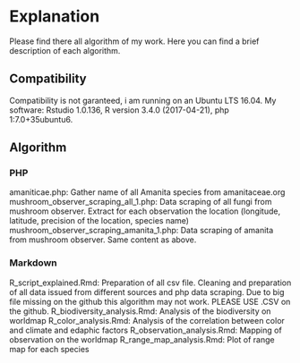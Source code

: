 # Explanation
Please find there all algorithm of my work. Here you can find a brief description of each algorithm.
## Compatibility
Compatibility is not garanteed, i am running on an Ubuntu LTS 16.04.
My software: Rstudio 1.0.136, R version 3.4.0 (2017-04-21), php 1:7.0+35ubuntu6.

## Algorithm
### PHP
amaniticae.php: Gather name of all Amanita species from amanitaceae.org
mushroom_observer_scraping_all_1.php: Data scraping of all fungi from mushroom observer. Extract for each observation the location (longitude, latitude, precision of the location, species name)
mushroom_observer_scraping_amanita_1.php: Data scraping of amanita from mushroom observer. Same content as above.

### Markdown
R_script_explained.Rmd: Preparation of all csv file. Cleaning and preparation of all data issued from different sources and php data scraping. Due to big file missing on the github this algorithm may not work. PLEASE USE .CSV on the github.
R_biodiversity_analysis.Rmd: Analysis of the biodiversity on worldmap
R_color_analysis.Rmd: Analysis of the correlation between color and climate and edaphic factors
R_observation_analysis.Rmd: Mapping of observation on the worldmap
R_range_map_analysis.Rmd: Plot of range map for each species
